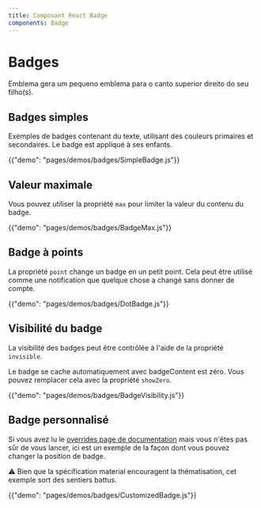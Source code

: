 ```yaml
---
title: Composant React Badge
components: Badge
---
```

# Badges

<p class="description">Emblema gera um pequeno emblema para o canto superior direito do seu filho(s).</p>

## Badges simples

Exemples de badges contenant du texte, utilisant des couleurs primaires et secondaires. Le badge est appliqué à ses enfants.

{{"demo": "pages/demos/badges/SimpleBadge.js"}}

## Valeur maximale

Vous pouvez utiliser la propriété `max` pour limiter la valeur du contenu du badge.

{{"demo": "pages/demos/badges/BadgeMax.js"}}

## Badge à points

La propriété `point` change un badge en un petit point. Cela peut être utilisé comme une notification que quelque chose a changé sans donner de compte.

{{"demo": "pages/demos/badges/DotBadge.js"}}

## Visibilité du badge

La visibilité des badges peut être contrôlée à l'aide de la propriété `invisible`.

Le badge se cache automatiquement avec badgeContent est zéro. Vous pouvez remplacer cela avec la propriété `showZero`.

{{"demo": "pages/demos/badges/BadgeVisibility.js"}}

## Badge personnalisé

Si vous avez lu le [overrides page de documentation](/customization/overrides/) mais vous n'êtes pas sûr de vous lancer, ici est un exemple de la façon dont vous pouvez changer la position de badge.

⚠️ Bien que la spécification material encouragent la thématisation, cet exemple sort des sentiers battus.

{{"demo": "pages/demos/badges/CustomizedBadge.js"}}